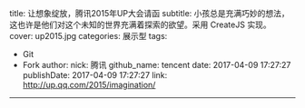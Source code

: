 title: 让想象绽放，腾讯2015年UP大会请函
subtitle: 小孩总是充满巧妙的想法，这也许是他们对这个未知的世界充满着探索的欲望。采用 CreateJS 实现。
cover: up2015.jpg
categories: 展示型
tags:
  - Git
  - Fork
author:
  nick: 腾讯
  github_name: tencent
date: 2017-04-09 17:27:27
publishDate: 2017-04-09 17:27:27
link: http://up.qq.com/2015/imagination/
---

<!-- more -->
